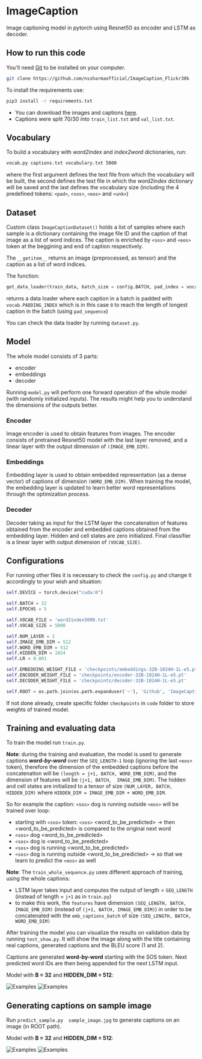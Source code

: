 # ImageCaption

Image captioning model in pytorch using Resnet50 as encoder and LSTM as decoder.

## How to run this code

You'll need [Git](https://git-scm.com) to be installed on your computer.

```bash
git clone https://github.com/nssharmaofficial/ImageCaption_Flickr30k
```

To install the requirements use:

```bash
pip3 install -r requirements.txt
```

- You can download the images and captions [here](https://www.kaggle.com/datasets/adityajn105/flickr30k).
- Captions were split 70/30 into `train_list.txt` and `val_list.txt`.

## Vocabulary

To build a vocabulary with *word2index* and *index2word* dictionaries, run:

```bash
vocab.py captions.txt vocabulary.txt 5000
```

where the first argument defines the text file from which the vocabulary will be built, the second defines the text file in which the *word2index* dictionary will be saved and the last defines the vocabulary size (including the 4 predefined tokens: `<pad>`, `<sos>`, `<eos>` and `<unk>`)

## Dataset

Custom class `ImageCaptionDataset()` holds a list of samples where each sample is a dictionary containing the image file ID and the caption of that image as a list of word indices. The caption is enriched by `<sos>` and `<eos>` token at the beggining and end of caption respectively.

The `__getitem__` returns an image (preprocessed, as tensor) and the caption as a list of word indices.

The function:

```python
get_data_loader(train_data, batch_size = config.BATCH, pad_index = vocab.PADDING_INDEX)
```

returns a data loader where each caption in a batch is padded with `vocab.PADDING_INDEX` which is in this case `0` to reach the length of longest caption in the batch (using `pad_sequence`)

You can check the data loader by running `dataset.py`.

## Model

The whole model consists of 3 parts:

- encoder
- embeddings
- decoder

Running `model.py` will perform one forward operation of the whole model (with randomly initialized inputs). The results might help you to understand the dimensions of the outputs better.

### Encoder

Image encoder is used to obtain features from images. The encoder consists of pretrained Resnet50 model with the last layer removed, and a linear layer with the output dimension of `(IMAGE_EMB_DIM)`.

### Embeddings

Embedding layer is used to obtain embedded representation (as a dense vector) of captions of dimension `(WORD_EMB_DIM)`.  When training the model, the embedding layer is updated to learn better word representations through the optimization process.

### Decoder

Decoder taking as input for the LSTM layer the concatenation of features obtained from the encoder and embedded captions obtained from the embedding layer. Hidden and cell states are zero initialized. Final classifier is a linear layer with output dimension of `(VOCAB_SIZE)`.

## Configurations

For running other files it is necessary to check the `config.py` and change it accordingly to your wish and situation:

```python
self.DEVICE = torch.device("cuda:0")

self.BATCH = 32
self.EPOCHS = 5

self.VOCAB_FILE = 'word2index5000.txt'
self.VOCAB_SIZE = 5000

self.NUM_LAYER = 1
self.IMAGE_EMB_DIM = 512
self.WORD_EMB_DIM = 512
self.HIDDEN_DIM = 1024
self.LR = 0.001

self.EMBEDDING_WEIGHT_FILE = 'checkpoints/embeddings-32B-1024H-1L-e5.pt'
self.ENCODER_WEIGHT_FILE = 'checkpoints/encoder-32B-1024H-1L-e5.pt'
self.DECODER_WEIGHT_FILE = 'checkpoints/decoder-32B-1024H-1L-e5.pt'

self.ROOT = os.path.join(os.path.expanduser('~'), 'Github', 'ImageCaption_Flickr30k')
```

If not done already, create specific folder `checkpoints` in `code` folder to store weights of trained model.

## Training and evaluating data

To train the model run `train.py`.

**Note**: during the training and evaluation, the model is used to generate captions ***word-by-word*** over the `SEQ_LENGTH-1` loop (ignoring the last `<eos>` token), therefore the dimension of the embedded captions before the concatenation will be `(length = j+1, BATCH, WORD_EMB_DIM)`, and the dimension of features will be `(j+1, BATCH,  IMAGE_EMB_DIM)`. The hidden and cell states are initialized to a tensor of size `(NUM_LAYER, BATCH, HIDDEN_DIM)` where `HIDDEN_DIM = IMAGE_EMB_DIM + WORD_EMB_DIM`.

So for example the caption: `<sos>` dog is running outside `<eos>` will be trained over loop:

- starting with `<sos>` token: `<sos>` <word_to_be_predicted> → then <word_to_be_predicted> is compared to the original next word
- `<sos>` dog <word_to_be_predicted>
- `<sos>` dog is <word_to_be_predicted>
- `<sos>` dog is running <word_to_be_predicted>
- `<sos>` dog is running outside <word_to_be_predicted> → so that we learn to predict the `<eos>` as well

**Note**: The `train_whole_sequence.py` uses different approach of training, using the whole captions:

- LSTM layer takes input and computes the output of length = `SEQ_LENGTH` (instead of length = `j+1` as in `train.py`)
- to make this work, the `features` have dimension `(SEQ_LENGTH, BATCH, IMAGE_EMB_DIM)` (instead of `(j+1, BATCH, IMAGE_EMB_DIM)`) in order to be concatenated with the `emb_captions_batch` of size `(SEQ_LENGTH, BATCH, WORD_EMB_DIM)`

After training the model you can visualize the results on validation data by running `test_show.py`. It will show the image along with the title containing real captions, generated captions and the BLEU score (1 and 2).

Captions are generated **word-by-word** starting with the SOS token. Next predicted word IDs are then being appended for the next LSTM input.

Model with **B = 32** and **HIDDEN_DIM = 512**:

![Examples](./examples/32B-1024H_1.png ) ![Examples](./examples/32B-1024H_2.png )

## Generating captions on sample image

Run `predict_sample.py  sample_image.jpg` to generate captions on an image (in ROOT path).

Model with **B = 32** and **HIDDEN_DIM = 512**:

![Examples](./examples/32B-1024H_sample1.png ) ![Examples](./examples/32B-1024H_sample2.png )
